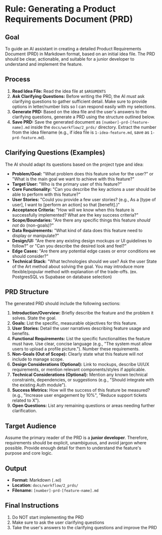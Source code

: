 # Rule: Generating a Product Requirements Document (PRD)
<!-- Created: 2025-09-02 -->

## Goal

To guide an AI assistant in creating a detailed Product Requirements Document (PRD) in Markdown format, based on an initial idea file. The PRD should be clear, actionable, and suitable for a junior developer to understand and implement the feature.

## Process

1. **Read Idea File:** Read the idea file at `$ARGUMENTS`
2. **Ask Clarifying Questions:** Before writing the PRD, the AI *must* ask clarifying questions to gather sufficient detail. Make sure to provide options in letter/number lists so I can respond easily with my selections.
3. **Generate PRD:** Based on the idea file and the user's answers to the clarifying questions, generate a PRD using the structure outlined below.
4. **Save PRD:** Save the generated document as `[number]-prd-[feature-name].md` inside the `docs/workflow/2_prds/` directory. Extract the number from the idea filename (e.g., if idea file is `1-idea-feature.md`, save as `1-prd-feature.md`).

## Clarifying Questions (Examples)

The AI should adapt its questions based on the project type and idea:

- **Problem/Goal:** "What problem does this feature solve for the user?" or "What is the main goal we want to achieve with this feature?"
- **Target User:** "Who is the primary user of this feature?"
- **Core Functionality:** "Can you describe the key actions a user should be able to perform with this feature?"
- **User Stories:** "Could you provide a few user stories? (e.g., As a [type of user], I want to [perform an action] so that [benefit].)"
- **Acceptance Criteria:** "How will we know when this feature is successfully implemented? What are the key success criteria?"
- **Scope/Boundaries:** "Are there any specific things this feature *should not* do (non-goals)?"
- **Data Requirements:** "What kind of data does this feature need to display or manipulate?"
- **Design/UI:** "Are there any existing design mockups or UI guidelines to follow?" or "Can you describe the desired look and feel?"
- **Edge Cases:** "Are there any potential edge cases or error conditions we should consider?"
- **Technical Stack:** "What technologies should we use? Ask the user State of the Art method about solving the goal. You may introduce more flexible/popular method with explanation of the trade-offs. (ex. PostgresSQL vs Supabase on database selection)

## PRD Structure

The generated PRD should include the following sections:

1. **Introduction/Overview:** Briefly describe the feature and the problem it solves. State the goal.
2. **Goals:** List the specific, measurable objectives for this feature.
3. **User Stories:** Detail the user narratives describing feature usage and benefits.
4. **Functional Requirements:** List the specific functionalities the feature must have. Use clear, concise language (e.g., "The system must allow users to upload a profile picture."). Number these requirements.
5. **Non-Goals (Out of Scope):** Clearly state what this feature will *not* include to manage scope.
6. **Design Considerations (Optional):** Link to mockups, describe UI/UX requirements, or mention relevant components/styles if applicable.
7. **Technical Considerations (Optional):** Mention any known technical constraints, dependencies, or suggestions (e.g., "Should integrate with the existing Auth module").
8. **Success Metrics:** How will the success of this feature be measured? (e.g., "Increase user engagement by 10%", "Reduce support tickets related to X").
9. **Open Questions:** List any remaining questions or areas needing further clarification.

## Target Audience

Assume the primary reader of the PRD is a **junior developer**. Therefore, requirements should be explicit, unambiguous, and avoid jargon where possible. Provide enough detail for them to understand the feature's purpose and core logic.

## Output

- **Format:** Markdown (`.md`)
- **Location:** `docs/workflow/2_prds/`
- **Filename:** `[number]-prd-[feature-name].md`

## Final Instructions

1. Do NOT start implementing the PRD
2. Make sure to ask the user clarifying questions
3. Take the user's answers to the clarifying questions and improve the PRD